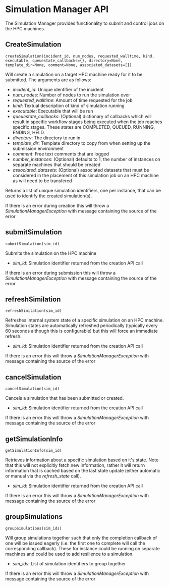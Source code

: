 # Simulation Manager API

The Simulation Manager provides functionality to submit and control jobs on the HPC machines.

## CreateSimulation

`createSimulation(incident_id, num_nodes, requested_walltime, kind, executable, queuestate_callbacks={}, directory=None, template_dir=None, comment=None, associated_datasets=[])`

Will create a simulation on a target HPC machine ready for it to be submitted. The arguments are as follows:

* _incident_id_: Unique identifier of the incident
* _num_nodes_: Number of nodes to run the simulation over
* _requested_walltime_: Amount of time requested for the job
* _kind_: Textual description of kind of simulation running 
* _executable_: Executable that will be run
* _queuestate_callbacks_: (Optional) dictionary of callbacks which will result in specific workflow stages being executed when the job reaches specific stages. These states are COMPLETED, QUEUED, RUNNING, ENDING, HELD.
* _directory_: The directory to run in
* _template_dir_: Template directory to copy from when setting up the submission environment
* _comment_: Free text comments that are logged
* _number_instances_: (Optional) defaults to 1, the number of instances on separate machines that should be created
* _associated_datasets_: (Optional) associated datasets that must be considered in the placement of this simulation job on an HPC machine as will need to be transfered

Returns a list of unique simulation identifiers, one per instance, that can be used to identify the created simulation(s).

If there is an error during creation this will throw a _SimulationManagerException_ with message containing the source of the error

## submitSimulation

`submitSimulation(sim_id)`

Submits the simulation on the HPC machine

* _sim_id_: Simulation identifier returned from the creation API call

If there is an error during submission this will throw a _SimulationManagerException_ with message containing the source of the error

## refreshSimilation

`refreshSimilation(sim_id)`

Refreshes internal system state of a specific simulation on an HPC machine. Simulation states are automatically refreshed periodically (typically every 60 seconds although this is configurable) but this will force an immediate refresh.

* _sim_id_: Simulation identifier returned from the creation API call

If there is an error this will throw a _SimulationManagerException_ with message containing the source of the error

## cancelSimulation

`cancelSimulation(sim_id)`

Cancels a simulation that has been submitted or created.

* _sim_id_: Simulation identifier returned from the creation API call

If there is an error this will throw a _SimulationManagerException_ with message containing the source of the error

## getSimulationInfo

`getSimulationInfo(sim_id)`

Retrieves information about a specific simulation based on it's state. Note that this will not explicitly fetch new information, rather it will return information that is cached based on the last state update (either automatic or manual via the _refresh_state_ call).

* _sim_id_: Simulation identifier returned from the creation API call

If there is an error this will throw a _SimulationManagerException_ with message containing the source of the error

## groupSimulations

`groupSimulations(sim_ids)`

Will group simulations together such that only the completion callback of one will be issued eagerly (i.e. the first one to complete will call the corresponding callback). These for instance could be running on separate machines and could be used to add resilience to a simulation.

* _sim_ids_: List of simulation identifiers to group together

If there is an error this will throw a _SimulationManagerException_ with message containing the source of the error
